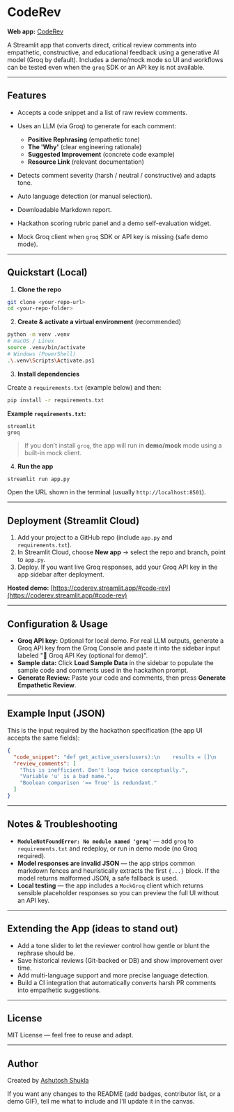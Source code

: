 # CodeRev

**Web app:** [CodeRev](https://coderev.streamlit.app/#code-rev)

A Streamlit app that converts direct, critical review comments into empathetic, constructive, and educational feedback using a generative AI model (Groq by default). Includes a demo/mock mode so UI and workflows can be tested even when the `groq` SDK or an API key is not available.

---

## Features

* Accepts a code snippet and a list of raw review comments.
* Uses an LLM (via Groq) to generate for each comment:

  * **Positive Rephrasing** (empathetic tone)
  * **The 'Why'** (clear engineering rationale)
  * **Suggested Improvement** (concrete code example)
  * **Resource Link** (relevant documentation)
* Detects comment severity (harsh / neutral / constructive) and adapts tone.
* Auto language detection (or manual selection).
* Downloadable Markdown report.
* Hackathon scoring rubric panel and a demo self-evaluation widget.
* Mock Groq client when `groq` SDK or API key is missing (safe demo mode).

---

## Quickstart (Local)

1. **Clone the repo**

```bash
git clone <your-repo-url>
cd <your-repo-folder>
```

2. **Create & activate a virtual environment** (recommended)

```bash
python -m venv .venv
# macOS / Linux
source .venv/bin/activate
# Windows (PowerShell)
.\.venv\Scripts\Activate.ps1
```

3. **Install dependencies**

Create a `requirements.txt` (example below) and then:

```bash
pip install -r requirements.txt
```

**Example `requirements.txt`:**

```
streamlit
groq
```

> If you don’t install `groq`, the app will run in **demo/mock** mode using a built-in mock client.

4. **Run the app**

```bash
streamlit run app.py
```

Open the URL shown in the terminal (usually `http://localhost:8501`).

---

## Deployment (Streamlit Cloud)

1. Add your project to a GitHub repo (include `app.py` and `requirements.txt`).
2. In Streamlit Cloud, choose **New app** → select the repo and branch, point to `app.py`.
3. Deploy. If you want live Groq responses, add your Groq API key in the app sidebar after deployment.

**Hosted demo:** [https://coderev.streamlit.app/#code-rev](https://coderev.streamlit.app/#code-rev)

---

## Configuration & Usage

* **Groq API key:** Optional for local demo. For real LLM outputs, generate a Groq API key from the Groq Console and paste it into the sidebar input labeled "🔑 Groq API Key (optional for demo)".
* **Sample data:** Click **Load Sample Data** in the sidebar to populate the sample code and comments used in the hackathon prompt.
* **Generate Review:** Paste your code and comments, then press **Generate Empathetic Review**.

---

## Example Input (JSON)

This is the input required by the hackathon specification (the app UI accepts the same fields):

```json
{
  "code_snippet": "def get_active_users(users):\n    results = []\n    for u in users:\n        if u.is_active == True and u.profile_complete == True:\n            results.append(u)\n    return results",
  "review_comments": [
    "This is inefficient. Don't loop twice conceptually.",
    "Variable 'u' is a bad name.",
    "Boolean comparison '== True' is redundant."
  ]
}
```

---

## Notes & Troubleshooting

* **`ModuleNotFoundError: No module named 'groq'`** — add `groq` to `requirements.txt` and redeploy, or run in demo mode (no Groq required).
* **Model responses are invalid JSON** — the app strips common markdown fences and heuristically extracts the first `{...}` block. If the model returns malformed JSON, a safe fallback is used.
* **Local testing** — the app includes a `MockGroq` client which returns sensible placeholder responses so you can preview the full UI without an API key.

---

## Extending the App (ideas to stand out)

* Add a tone slider to let the reviewer control how gentle or blunt the rephrase should be.
* Save historical reviews (Git-backed or DB) and show improvement over time.
* Add multi-language support and more precise language detection.
* Build a CI integration that automatically converts harsh PR comments into empathetic suggestions.

---

## License

MIT License — feel free to reuse and adapt.

---

## Author

Created by [Ashutosh Shukla](https://www.linkedin.com/in/ashutosh-shukla4)

If you want any changes to the README (add badges, contributor list, or a demo GIF), tell me what to include and I'll update it in the canvas.
